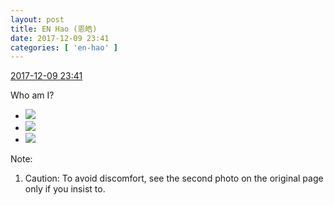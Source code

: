 ```yaml
---
layout: post
title: EN Hao (恩皓)
date: 2017-12-09 23:41
categories: [ 'en-hao' ]
---
```


<div class="weibo-info">
  <a href="https://weibo.com/6346318257/FyUca6HlE">2017-12-09 23:41</a>
</div>

Who am I?

<!-- more -->

<ul class="weibo-pic-list-1">
  <li class="weibo-pic">
    <a href="https://wx4.sinaimg.cn/mw690/006VuvhTgy1fmay0jfamij30xr190hdt.jpg"><img src="https://wx4.sinaimg.cn/thumb150/006VuvhTgy1fmay0jfamij30xr190hdt.jpg" /></a>
  </li>
  <li class="weibo-pic">
    <a href=""><img src="https://wx2.sinaimg.cn/thumb150/006VuvhTgy1fmay0nmayij32c02c07wh.jpg" /></a>
  </li>
  <li class="weibo-pic">
    <a href="https://wx2.sinaimg.cn/mw690/006VuvhTgy1fmay162v5oj30se0z9dvj.jpg"><img src="https://wx2.sinaimg.cn/thumb150/006VuvhTgy1fmay162v5oj30se0z9dvj.jpg" /></a>
  </li>
</ul>

Note:
1. Caution: To avoid discomfort, see the second photo on the original page only if you insist to.
